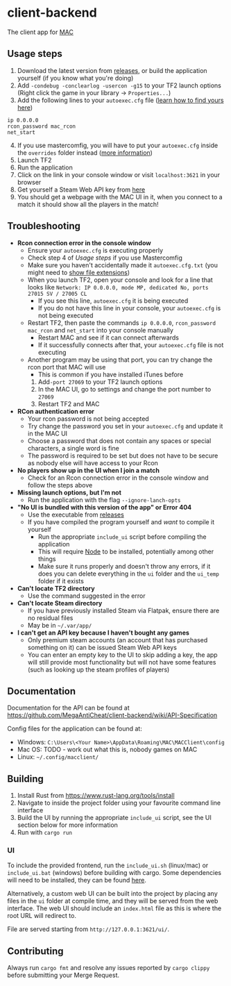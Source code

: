 # client-backend


The client app for [MAC](https://github.com/MegaAntiCheat)

## Usage steps
1. Download the latest version from [releases](https://github.com/MegaAntiCheat/client-backend/releases), or build the application yourself (if you know what you're doing)
2. Add `-condebug -conclearlog -usercon -g15` to your TF2 launch options (Right click the game in your library -> `Properties...`)
3. Add the following lines to your `autoexec.cfg` file ([learn how to find yours here](https://steamcommunity.com/sharedfiles/filedetails/?id=3112357964))
```
ip 0.0.0.0
rcon_password mac_rcon
net_start
```
4. If you use mastercomfig, you will have to put your `autoexec.cfg` inside the `overrides` folder instead ([more information](https://docs.mastercomfig.com/9.9.3/customization/custom_configs))
5. Launch TF2
6. Run the application
7. Click on the link in your console window or visit `localhost:3621` in your browser
8. Get yourself a Steam Web API key from [here](https://steamcommunity.com/dev/apikey)
9. You should get a webpage with the MAC UI in it, when you connect to a match it should show all the players in the match!

## Troubleshooting

- **Rcon connection error in the console window**
  - Ensure your `autoexec.cfg` is executing properly
  - Check step 4 of *Usage steps* if you use Mastercomfig
  - Make sure you haven't accidentally made it `autoexec.cfg.txt` (you might need to [show file extensions](https://www.howtogeek.com/205086/beginner-how-to-make-windows-show-file-extensions/))
  - When you launch TF2, open your console and look for a line that looks like `Network: IP 0.0.0.0, mode MP, dedicated No, ports 27015 SV / 27005 CL`
    - If you see this line, `autoexec.cfg` it is being executed
    - If you do not have this line in your console, your `autoexec.cfg` is not being executed
  - Restart TF2, then paste the commands `ip 0.0.0.0`, `rcon_password mac_rcon` and `net_start` into your console manually
    - Restart MAC and see if it can connect afterwards
    - If it successfully connects after that, your `autoexec.cfg` file is not executing
  - Another program may be using that port, you can try change the rcon port that MAC will use
    - This is common if you have installed iTunes before
    1. Add`-port 27069` to your TF2 launch options
    2. In the MAC UI, go to settings and change the port number to `27069`
    3. Restart TF2 and MAC
- **RCon authentication error**
  - Your rcon password is not being accepted
  - Try change the password you set in your `autoexec.cfg` and update it in the MAC UI
  - Choose a password that does not contain any spaces or special characters, a single word is fine
  - The password is required to be set but does not have to be secure as nobody else will have access to your Rcon
- **No players show up in the UI when I join a match**
  - Check for an Rcon connection error in the console window and follow the steps above
- **Missing launch options, but I'm not**
  - Run the application with the flag `--ignore-lanch-opts`
- **"No UI is bundled with this version of the app" or Error 404**
  - Use the executable from [releases](https://github.com/MegaAntiCheat/client-backend/releases)
  - If you have compiled the program yourself and *want* to compile it yourself
    - Run the appropriate `include_ui` script before compiling the application
    - This will require [Node](https://nodejs.org/en/download/package-manager) to be installed, potentially among other things
    - Make sure it runs properly and doesn't throw any errors, if it does you can delete everything in the `ui` folder and the `ui_temp` folder if it exists
- **Can't locate TF2 directory**
  - Use the command suggested in the error
- **Can't locate Steam directory**
  - If you have previously installed Steam via Flatpak, ensure there are no residual files
  - May be in `~/.var/app/`
- **I can't get an API key because I haven't bought any games**
  - Only premium steam accounts (an account that has purchased something on it) can be issued Steam Web API keys
  - You can enter an empty key to the UI to skip adding a key, the app will still provide most functionality but will not have some features (such as looking up the steam profiles of players)

## Documentation
Documentation for the API can be found at https://github.com/MegaAntiCheat/client-backend/wiki/API-Specification

Config files for the application can be found at:
- Windows: `C:\Users\<Your Name>\AppData\Roaming\MAC\MACClient\config`
- Mac OS: TODO - work out what this is, nobody games on MAC
- Linux: `~/.config/macclient/`

## Building
1. Install Rust from https://www.rust-lang.org/tools/install
2. Navigate to inside the project folder using your favourite command line interface
3. Build the UI by running the appropriate `include_ui` script, see the UI section below for more information
4. Run with `cargo run`

### UI
To include the provided frontend, run the `include_ui.sh` (linux/mac) or `include_ui.bat` (windows) before building with cargo. Some dependencies will need to be installed, they can be found [here](https://github.com/MegaAntiCheat/MegaAntiCheat-UI).

Alternatively, a custom web UI can be built into the project by placing any files in the `ui` folder at compile time, and they will be served from the web interface. The web UI should include an `index.html` file as this is where the root URL will redirect to.

File are served starting from `http://127.0.0.1:3621/ui/`.

## Contributing
Always run `cargo fmt` and resolve any issues reported by `cargo clippy` before submitting your Merge Request.

